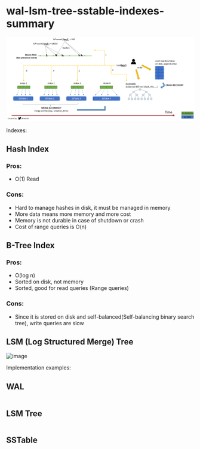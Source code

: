 # wal-lsm-tree-sstable-indexes-summary

![lsm-tree](assets/images/lsm.jpg)

Indexes:
## Hash Index
### Pros:
  + O(1) Read
### Cons:
  + Hard to manage hashes in disk, it must be managed in memory
  + More data means more memory and more cost
  + Memory is not durable in case of shutdown or crash
  + Cost of range queries is O(n)

## B-Tree Index
### Pros:
  + O(log n)
  + Sorted on disk, not memory
  + Sorted, good for read queries (Range queries)
### Cons:
  + Since it is stored on disk and self-balanced(Self-balancing binary search tree), write queries are slow 

## LSM (Log Structured Merge) Tree
![image](https://github.com/user-attachments/assets/80c93b92-4c7d-4c95-88d6-948a4f15f716)

Implementation examples:
## WAL
```typescript
```

## LSM Tree
```typescript
```

## SSTable
```typescript
```
